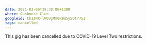 ```yaml
---
date: 2021-03-06T19:30:00+1300
where: Cashmere Club
googleid: ChIJNX-lW6UgMm0R9d5y5Ot775I
tags: cancelled
---
```


This gig has been cancelled due to COVID-19 Level Two restrictions.
